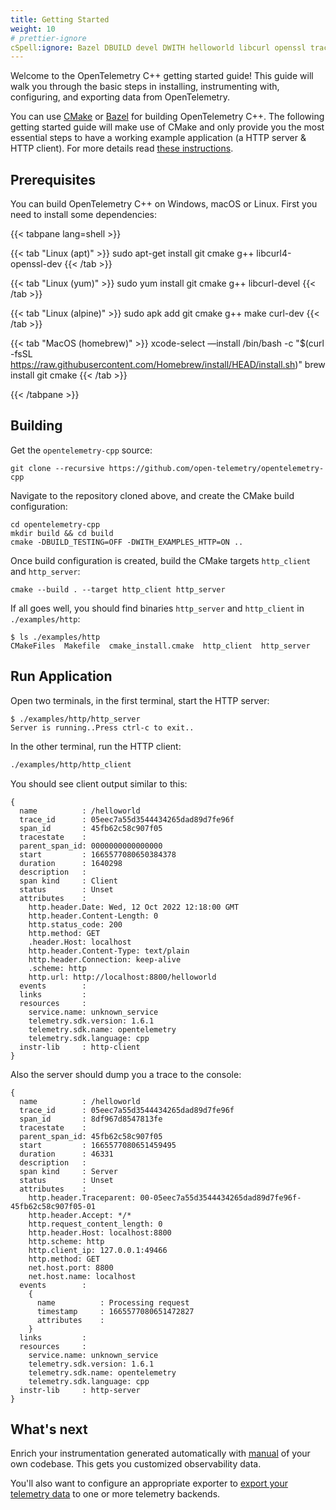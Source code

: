 ```yaml
---
title: Getting Started
weight: 10
# prettier-ignore
cSpell:ignore: Bazel DBUILD devel DWITH helloworld libcurl openssl traceparent tracestate xcode
---
```


Welcome to the OpenTelemetry C++ getting started guide! This guide will walk you
through the basic steps in installing, instrumenting with, configuring, and
exporting data from OpenTelemetry.

You can use [CMake](https://cmake.org/) or [Bazel](https://bazel.build/) for
building OpenTelemetry C++. The following getting started guide will make use of
CMake and only provide you the most essential steps to have a working example
application (a HTTP server & HTTP client). For more details read
[these instructions](https://github.com/open-telemetry/opentelemetry-cpp/blob/main/INSTALL.md).

## Prerequisites

You can build OpenTelemetry C++ on Windows, macOS or Linux. First you need to
install some dependencies:

<!-- markdownlint-disable -->
<!-- prettier-ignore-start -->
{{< tabpane lang=shell >}}

{{< tab "Linux (apt)" >}}
sudo apt-get install git cmake g++ libcurl4-openssl-dev
{{< /tab >}}

{{< tab "Linux (yum)" >}}
sudo yum install git cmake g++ libcurl-devel
{{< /tab >}}

{{< tab "Linux (alpine)" >}}
sudo apk add git cmake g++ make curl-dev
{{< /tab >}}

{{< tab "MacOS (homebrew)" >}}
xcode-select —install
/bin/bash -c "$(curl -fsSL https://raw.githubusercontent.com/Homebrew/install/HEAD/install.sh)"
brew install git cmake
{{< /tab >}}

{{< /tabpane >}}
<!-- prettier-ignore-end -->
<!-- markdownlint-restore -->

## Building

Get the `opentelemetry-cpp` source:

```shell
git clone --recursive https://github.com/open-telemetry/opentelemetry-cpp
```

Navigate to the repository cloned above, and create the CMake build
configuration:

```shell
cd opentelemetry-cpp
mkdir build && cd build
cmake -DBUILD_TESTING=OFF -DWITH_EXAMPLES_HTTP=ON ..
```

Once build configuration is created, build the CMake targets `http_client` and
`http_server`:

```shell
cmake --build . --target http_client http_server
```

If all goes well, you should find binaries `http_server` and `http_client` in
`./examples/http`:

```console
$ ls ./examples/http
CMakeFiles  Makefile  cmake_install.cmake  http_client  http_server
```

## Run Application

Open two terminals, in the first terminal, start the HTTP server:

```console
$ ./examples/http/http_server
Server is running..Press ctrl-c to exit..
```

In the other terminal, run the HTTP client:

```sh
./examples/http/http_client
```

You should see client output similar to this:

```properties
{
  name          : /helloworld
  trace_id      : 05eec7a55d3544434265dad89d7fe96f
  span_id       : 45fb62c58c907f05
  tracestate    :
  parent_span_id: 0000000000000000
  start         : 1665577080650384378
  duration      : 1640298
  description   :
  span kind     : Client
  status        : Unset
  attributes    :
    http.header.Date: Wed, 12 Oct 2022 12:18:00 GMT
    http.header.Content-Length: 0
    http.status_code: 200
    http.method: GET
    .header.Host: localhost
    http.header.Content-Type: text/plain
    http.header.Connection: keep-alive
    .scheme: http
    http.url: http://localhost:8800/helloworld
  events        :
  links         :
  resources     :
    service.name: unknown_service
    telemetry.sdk.version: 1.6.1
    telemetry.sdk.name: opentelemetry
    telemetry.sdk.language: cpp
  instr-lib     : http-client
}
```

Also the server should dump you a trace to the console:

```properties
{
  name          : /helloworld
  trace_id      : 05eec7a55d3544434265dad89d7fe96f
  span_id       : 8df967d8547813fe
  tracestate    :
  parent_span_id: 45fb62c58c907f05
  start         : 1665577080651459495
  duration      : 46331
  description   :
  span kind     : Server
  status        : Unset
  attributes    :
    http.header.Traceparent: 00-05eec7a55d3544434265dad89d7fe96f-45fb62c58c907f05-01
    http.header.Accept: */*
    http.request_content_length: 0
    http.header.Host: localhost:8800
    http.scheme: http
    http.client_ip: 127.0.0.1:49466
    http.method: GET
    net.host.port: 8800
    net.host.name: localhost
  events        :
    {
      name          : Processing request
      timestamp     : 1665577080651472827
      attributes    :
    }
  links         :
  resources     :
    service.name: unknown_service
    telemetry.sdk.version: 1.6.1
    telemetry.sdk.name: opentelemetry
    telemetry.sdk.language: cpp
  instr-lib     : http-server
}
```

## What's next

Enrich your instrumentation generated automatically with
[manual](/docs/instrumentation/cpp/manual) of your own codebase. This gets you
customized observability data.

You'll also want to configure an appropriate exporter to
[export your telemetry data](/docs/instrumentation/cpp/exporters) to one or more
telemetry backends.
